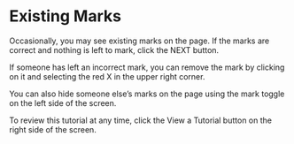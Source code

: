 # Existing Marks

Occasionally, you may see existing marks on the page. If the marks are correct and nothing is left to mark, click the NEXT button.  

If someone has left an incorrect mark, you can remove the mark by clicking on it and selecting the red X in the upper right corner.    

You can also hide someone else’s marks on the page using the mark toggle on the left side of the screen.    

To review this tutorial at any time, click the View a Tutorial button on the right side of the screen.   
